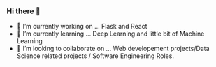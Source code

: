 ### Hi there 👋

<!--
**deekshithanand/deekshithanand** is a ✨ _special_ ✨ repository because its `README.md` (this file) appears on your GitHub profile.
-->
<!-- Here are some ideas to get you started: -->

- 🔭 I’m currently working on ... Flask and React
- 🌱 I’m currently learning ... Deep Learning and little bit of Machine Learning
- 👯 I’m looking to collaborate on ... Web developement projects/Data Science related projects / Software Engineering Roles.
<!-- 🤔 I’m looking for help with ...
- 💬 Ask me about ...
- 📫 How to reach me: ...
- 😄 Pronouns: ...
- ⚡ Fun fact: ...
-->
